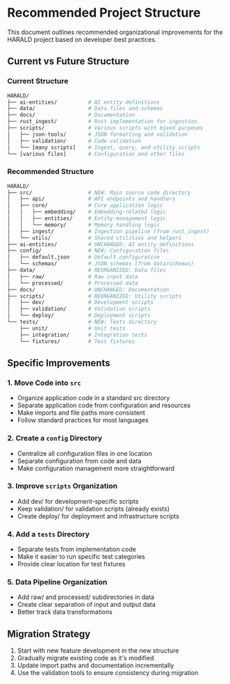 # Recommended Project Structure

This document outlines recommended organizational improvements for the
HARALD project based on developer best practices.

## Current vs Future Structure

### Current Structure

```bash
HARALD/
├── ai-entities/          # AI entity definitions
├── data/                 # Data files and schemas
├── docs/                 # Documentation
├── rust_ingest/          # Rust implementation for ingestion
├── scripts/              # Various scripts with mixed purposes
│   ├── json-tools/       # JSON formatting and validation
│   ├── validation/       # Code validation
│   └── [many scripts]    # Ingest, query, and utility scripts
└── [various files]       # Configuration and other files
```

### Recommended Structure

```bash
HARALD/
├── src/                  # NEW: Main source code directory
│   ├── api/              # API endpoints and handlers
│   ├── core/             # Core application logic
│   │   ├── embedding/    # Embedding-related logic
│   │   ├── entities/     # Entity management logic 
│   │   └── memory/       # Memory handling logic
│   ├── ingest/           # Ingestion pipeline (from rust_ingest)
│   └── utils/            # Shared utilities and helpers
├── ai-entities/          # UNCHANGED: AI entity definitions
├── config/               # NEW: Configuration files
│   ├── default.json      # Default configuration
│   └── schemas/          # JSON schemas (from data/schemas)
├── data/                 # REORGANIZED: Data files
│   ├── raw/              # Raw input data
│   └── processed/        # Processed data
├── docs/                 # UNCHANGED: Documentation
├── scripts/              # REORGANIZED: Utility scripts
│   ├── dev/              # Development scripts
│   ├── validation/       # Validation scripts
│   └── deploy/           # Deployment scripts
└── tests/                # NEW: Tests directory
    ├── unit/             # Unit tests
    ├── integration/      # Integration tests
    └── fixtures/         # Test fixtures
```

## Specific Improvements

### 1. Move Code into `src`

- Organize application code in a standard src directory
- Separate application code from configuration and resources
- Make imports and file paths more consistent
- Follow standard practices for most languages

### 2. Create a `config` Directory

- Centralize all configuration files in one location
- Separate configuration from code and data
- Make configuration management more straightforward

### 3. Improve `scripts` Organization

- Add dev/ for development-specific scripts
- Keep validation/ for validation scripts (already exists)
- Create deploy/ for deployment and infrastructure scripts

### 4. Add a `tests` Directory

- Separate tests from implementation code
- Make it easier to run specific test categories
- Provide clear location for test fixtures

### 5. Data Pipeline Organization

- Add raw/ and processed/ subdirectories in data
- Create clear separation of input and output data
- Better track data transformations

## Migration Strategy

1. Start with new feature development in the new structure
2. Gradually migrate existing code as it's modified
3. Update import paths and documentation incrementally
4. Use the validation tools to ensure consistency during migration
